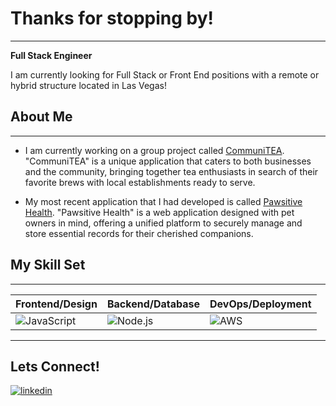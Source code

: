 # Thanks for stopping by!
<hr>

**Full Stack Engineer**

I am currently looking for Full Stack or Front End positions with a remote or hybrid structure located in Las Vegas!

## About Me
<hr>

- I am currently working on a group project called [CommuniTEA](https://github.com/CommuniTEAM/CommuniTEA). "CommuniTEA" is a unique application that caters to both businesses and the community, bringing together tea enthusiasts in search of their favorite brews with local establishments ready to serve.

- My most recent application that I had developed is called [Pawsitive Health](https://pawsitive-health.gitlab.io/pawsitive-health/). "Pawsitive Health" is a web application designed with pet owners in mind, offering a unified platform to securely manage and store essential records for their cherished companions.

## My Skill Set
<hr>

| Frontend/Design            | Backend/Database           | DevOps/Deployment          |
|----------------------------|----------------------------|----------------------------|
| ![JavaScript](https://skillicons.dev/icons?i=js,ts,react,html,css,figma,mui) | ![Node.js](https://skillicons.dev/icons?i=python,django,nodejs,redux,postgres,mysql) | ![AWS](https://skillicons.dev/icons?i=aws,git,github,gitlab,jenkins) |
<hr>

## Lets Connect!


<div dir="auto">
<a href="https://linkedin.com/in/cory-deguzman/" rel="nofollow">
  <img src="https://camo.githubusercontent.com/5e3d78e5310a41c0667e07077cf93596229de398b154b83885dc068874ed5365/68747470733a2f2f696d672e736869656c64732e696f2f62616467652f6c696e6b6564696e2d2532333145373742352e7376673f267374796c653d666f722d7468652d6261646765266c6f676f3d6c696e6b6564696e266c6f676f436f6c6f723d7768697465" alt="linkedin" data-canonical-src="https://img.shields.io/badge/linkedin-%231E77B5.svg?&amp;style=for-the-badge&amp;logo=linkedin&amp;logoColor=white" style="max-width: 100%;">
</a>
</div>
